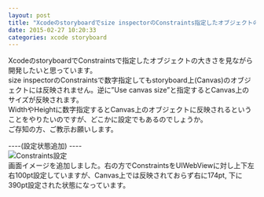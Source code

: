 ```yaml
---
layout: post
title: "Xcodeのstoryboardでsize inspectorのConstraints指定したオブジェクトの大きさを把握したい"
date: 2015-02-27 10:20:33
categories: xcode storyboard
---
```

<p>XcodeのstoryboardでConstraintsで指定したオブジェクトの大きさを見ながら開発したいと思っています。<br>
size inspectorのConstraintsで数字指定してもstoryboard上(Canvas)のオブジェクトには反映されません。逆に”Use canvas size”と指定するとCanvas上のサイズが反映されます。<br>
WidthやHeightに数字指定するとCanvas上のオブジェクトに反映されるということをやりたいのですが、どこかに設定でもあるのでしょうか。<br>
ご存知の方、ご教示お願いします。</p>

<p>----(設定状態追加) ----<br>
<img src="https://i.stack.imgur.com/RSpgR.png" alt="Constraints設定"><br>
画面イメージを追加しました。右の方でConstraintsをUIWebViewに対し上下左右100pt設定していますが、Canvas上では反映されておらず右に174pt, 下に390pt設定された状態になっています。</p>
